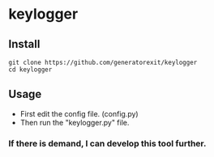 # keylogger

## Install
```
git clone https://github.com/generatorexit/keylogger
cd keylogger
```
## Usage
- First edit the config file. (config.py)
- Then run the "keylogger.py" file.


### If there is demand, I can develop this tool further.
